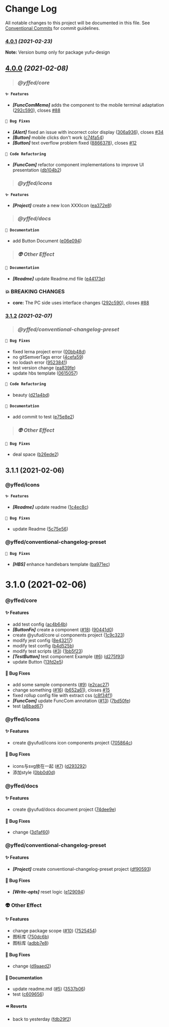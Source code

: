 # Change Log

All notable changes to this project will be documented in this file.
See [Conventional Commits](https://conventionalcommits.org) for commit guidelines.

### [4.0.1](https://github.com/Future-FE-Temp/yufu-design/compare/v4.0.0...v4.0.1) _(2021-02-23)_

**Note:** Version bump only for package yufu-design





## [4.0.0](https://github.com/Future-FE-Temp/yufu-design/compare/v3.1.2...v4.0.0) _(2021-02-08)_

> ### _@yffed/core_

#### `✨ Features`

* ***[FuncComMemo]***  adds the component to the mobile terminal adaptation ([292c590](https://github.com/Future-FE-Temp/yufu-design/commit/292c590edc5eeef86248a32e7023872321549eec)), closes [#88](https://github.com/Future-FE-Temp/yufu-design/issues/88)

#### `🐛 Bug Fixes`

* ***[Alert]***  fixed an issue with incorrect color display ([306a936](https://github.com/Future-FE-Temp/yufu-design/commit/306a936bdf8b77cb573ad02df20d7c2a200eeef4)), closes [#34](https://github.com/Future-FE-Temp/yufu-design/issues/34)
* ***[Button]***  mobile clicks don't work ([c74fa54](https://github.com/Future-FE-Temp/yufu-design/commit/c74fa54a2e415360f5226b7786d868563181e425))
* ***[Button]***  text overflow problem fixed ([8866378](https://github.com/Future-FE-Temp/yufu-design/commit/88663780bbf0798095f37f27ced0dd55a7c90822)), closes [#12](https://github.com/Future-FE-Temp/yufu-design/issues/12)

#### `🔨 Code Refactoring`

* ***[FuncCom]***  refactor component implementations to improve UI presentation ([db104b2](https://github.com/Future-FE-Temp/yufu-design/commit/db104b2e7876ec3831efdce6b8f314e8bb158836))

> ### _@yffed/icons_

#### `✨ Features`

* ***[Project]***  create a new Icon XXXIcon ([ea372e8](https://github.com/Future-FE-Temp/yufu-design/commit/ea372e8ed7450222b7d9899f719dd6253fd167f8))

> ### _@yffed/docs_

#### `📖 Documentation`

* add Button Document ([e06e094](https://github.com/Future-FE-Temp/yufu-design/commit/e06e0947290ff8ec77bb44aeb56aa2696058d745))

> ### _👽 Other Effect_

#### `📖 Documentation`

* ***[Readme]***  update Readme.md file ([e44173e](https://github.com/Future-FE-Temp/yufu-design/commit/e44173e191ea62dfe0fc45ebf00cee55f14bd33d))

### 💥 BREAKING CHANGES

* **core:** The PC side uses interface changes ([292c590](https://github.com/Future-FE-Temp/yufu-design/commit/292c590edc5eeef86248a32e7023872321549eec)), closes [#88](https://github.com/Future-FE-Temp/yufu-design/issues/88)




### [3.1.2](https://github.com/Future-FE-Temp/yufu-design/compare/v3.1.1...v3.1.2) _(2021-02-07)_

> ### _@yffed/conventional-changelog-preset_

#### `🐛 Bug Fixes`

* fixed lerna project error ([00bb48d](https://github.com/Future-FE-Temp/yufu-design/commit/00bb48d4372aa405f4387314220e71ab0632d309))
* no gitSemverTags error ([4cefa59](https://github.com/Future-FE-Temp/yufu-design/commit/4cefa59f81e368ed804ac75ac5a812fc44939cdc))
* no lodash error ([9523841](https://github.com/Future-FE-Temp/yufu-design/commit/9523841b9bfa5c378cc400298c247258595b82ad))
* test version change ([ea839fe](https://github.com/Future-FE-Temp/yufu-design/commit/ea839fea36fb8f285f740e83ad7442b4d0876d0c))
* update hbs template ([0615057](https://github.com/Future-FE-Temp/yufu-design/commit/0615057d08ab8438405772209c43435952f07e78))

#### `🔨 Code Refactoring`

* beauty ([d21a4bd](https://github.com/Future-FE-Temp/yufu-design/commit/d21a4bdac4e5426a53e745b49ef45f4bc0cf79bc))

#### `📖 Documentation`

* add commit to test ([e75e8e2](https://github.com/Future-FE-Temp/yufu-design/commit/e75e8e2d1c559cfc8a72ea49244bfee9f313e811))

> ### _👽 Other Effect_

#### `🐛 Bug Fixes`

* deal space ([b26ede2](https://github.com/Future-FE-Temp/yufu-design/commit/b26ede28d1f2d2080192da10f4ff69bce692879b))



## 3.1.1 (2021-02-06)

### @yffed/icons

#### `✨ Features`

* ***[Readme]***  update readme ([1c4ec8c](https://github.com/Future-FE-Temp/yufu-design/commit/1c4ec8c2efde8f9c7fade78ee35f12388e611d67))

#### `🐛 Bug Fixes`

* update Readme ([5c75e56](https://github.com/Future-FE-Temp/yufu-design/commit/5c75e568de6ec46e08d92629b53a8f440cb185b2))

### @yffed/conventional-changelog-preset

#### `🐛 Bug Fixes`

* ***[HBS]***  enhance handlebars template ([ba971ec](https://github.com/Future-FE-Temp/yufu-design/commit/ba971ec31575457b8ae0c37eef99fa98954c2c39))




# 3.1.0 (2021-02-06)

### @yffed/core

#### ✨ Features

* add test config ([ac4b64b](https://github.com/Future-FE-Temp/yufu-design/commit/ac4b64b5a5578228188fbe59b5ff28f90721811e))
* ***[ButtonFn]***  create a component ([#18](https://github.com/Future-FE-Temp/yufu-design/issues/18)) ([90441d0](https://github.com/Future-FE-Temp/yufu-design/commit/90441d0d102367949c568d125f6e71d28787fa48))
* create @yufud/core ui components project ([1c9c323](https://github.com/Future-FE-Temp/yufu-design/commit/1c9c3231e443a9dc447ce026ada4b6295c528715))
* modify jest config ([8e43217](https://github.com/Future-FE-Temp/yufu-design/commit/8e432178b440f89ddf3764dbaeb126e50a8e24a4))
* modify test config ([b4d525b](https://github.com/Future-FE-Temp/yufu-design/commit/b4d525b76b846b0ceb03f73f0b48cfb59c1cd3f5))
* modify test scripts ([#3](https://github.com/Future-FE-Temp/yufu-design/issues/3)) ([1bb5f23](https://github.com/Future-FE-Temp/yufu-design/commit/1bb5f2337090050216280e45f51ce686f6fbade7))
* ***[TestButton]***  test component Example ([#6](https://github.com/Future-FE-Temp/yufu-design/issues/6)) ([d275f93](https://github.com/Future-FE-Temp/yufu-design/commit/d275f9363edf33decb83b4a2d759ddaba3b4122a))
* update Button ([13fd2e5](https://github.com/Future-FE-Temp/yufu-design/commit/13fd2e56408332cd42924ed38dd21190a397342c))

#### 🐛 Bug Fixes

* add some sample components ([#9](https://github.com/Future-FE-Temp/yufu-design/issues/9)) ([e2cac27](https://github.com/Future-FE-Temp/yufu-design/commit/e2cac274bc0cb385ba12652e7839042f7bd3cc2c))
* change something  ([#16](https://github.com/Future-FE-Temp/yufu-design/issues/16)) ([b652a61](https://github.com/Future-FE-Temp/yufu-design/commit/b652a614b2f4629b14aa14a11f0f3cff9eb759bf)), closes [#15](https://github.com/Future-FE-Temp/yufu-design/issues/15)
* fixed rollup config file with extract css ([c8f34f1](https://github.com/Future-FE-Temp/yufu-design/commit/c8f34f1230538c701a4f030f851513a3db9aed28))
* ***[FuncCom]***  update FuncCom annotation ([#13](https://github.com/Future-FE-Temp/yufu-design/issues/13)) ([7bd50fe](https://github.com/Future-FE-Temp/yufu-design/commit/7bd50fe5235342bb019eacd53c24f2af97861728))
* test ([a8bad67](https://github.com/Future-FE-Temp/yufu-design/commit/a8bad671c4b76113ef15d47446ba2b23121e7438))

### @yffed/icons

#### ✨ Features

* create @yufud/icons icon components project ([705864c](https://github.com/Future-FE-Temp/yufu-design/commit/705864c4da48a9233dc21107ac374b35f9f4c46e))

#### 🐛 Bug Fixes

* icons与svg放在一起 ([#7](https://github.com/Future-FE-Temp/yufu-design/issues/7)) ([d293292](https://github.com/Future-FE-Temp/yufu-design/commit/d29329213f3f7d901bfde191e5fecc5d63ee18d7))
* 添加style ([0bb0d0d](https://github.com/Future-FE-Temp/yufu-design/commit/0bb0d0dd3b0860498e23c3132eaf0037c4073024))

### @yffed/docs

#### ✨ Features

* create @yufud/docs document project ([74dee9e](https://github.com/Future-FE-Temp/yufu-design/commit/74dee9e89d8cffcca06c23c2e96db6c84befc1ae))

#### 🐛 Bug Fixes

* change ([3d1af60](https://github.com/Future-FE-Temp/yufu-design/commit/3d1af60b75fd111d67fc021c75a99ec89ffbb3c0))

### @yffed/conventional-changelog-preset

#### ✨ Features

* ***[Project]***  create conventional-changelog-preset project ([df90593](https://github.com/Future-FE-Temp/yufu-design/commit/df9059352886b64fef4bc3b3da9b6b69e43865d1))

#### 🐛 Bug Fixes

* ***[Write-opts]***  reset logic ([e129094](https://github.com/Future-FE-Temp/yufu-design/commit/e1290944968e78a019f20e94c174b1f2da9e5bd7))

### 👽 Other Effect

#### ✨ Features

* change package scope ([#10](https://github.com/Future-FE-Temp/yufu-design/issues/10)) ([7525454](https://github.com/Future-FE-Temp/yufu-design/commit/7525454ee1e45d5fbd558b6bd2e1af4f1afb8956))
* 图标库 ([750dc6b](https://github.com/Future-FE-Temp/yufu-design/commit/750dc6b7540ecdd35eacdadd89eae80a93671e68))
* 图标库 ([adbb7e8](https://github.com/Future-FE-Temp/yufu-design/commit/adbb7e84353203b0158eaf6ee2fd579850aa07a9))

#### 🐛 Bug Fixes

* change ([d9aaed2](https://github.com/Future-FE-Temp/yufu-design/commit/d9aaed20d149407fe41b25cc25fab8741cef34b3))

#### 📖 Documentation

* update readme.md ([#5](https://github.com/Future-FE-Temp/yufu-design/issues/5)) ([3537b06](https://github.com/Future-FE-Temp/yufu-design/commit/3537b06dc5528318f68c294aec94139dd40d4f76))
* test ([c609656](https://github.com/Future-FE-Temp/yufu-design/commit/c609656fadf582fcc3d420d03f16e120eed3218e))

#### ⏪ Reverts

* back to yesterday ([fdb29f2](https://github.com/Future-FE-Temp/yufu-design/commit/fdb29f255a1189da402dafefc0b07e2059bd69a2))
